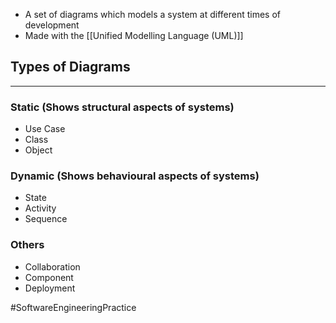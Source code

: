 - A set of diagrams which models a system at different times of development
- Made with the [[Unified Modelling Language (UML)]]

## Types of Diagrams
---
### Static (Shows structural aspects of systems)
- Use Case
- Class
- Object

### Dynamic (Shows behavioural aspects of systems)
- State
- Activity
- Sequence

### Others
- Collaboration
- Component
- Deployment

#SoftwareEngineeringPractice 